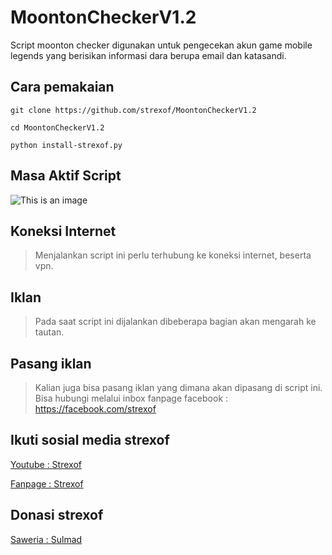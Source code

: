 # MoontonCheckerV1.2
Script moonton checker digunakan untuk pengecekan akun game mobile legends yang berisikan informasi dara berupa email dan katasandi.

## Cara pemakaian
```
git clone https://github.com/strexof/MoontonCheckerV1.2
```
```
cd MoontonCheckerV1.2
```
```
python install-strexof.py
```
## Masa Aktif Script
![This is an image](https://github.com/sulmad)

## Koneksi Internet
> Menjalankan script ini perlu terhubung ke koneksi internet, beserta vpn.

## Iklan
> Pada saat script ini dijalankan dibeberapa bagian akan mengarah ke tautan.

## Pasang iklan
> Kalian juga bisa pasang iklan yang dimana akan dipasang di script ini.
> Bisa hubungi melalui inbox fanpage facebook : https://facebook.com/strexof

## Ikuti sosial media strexof
[Youtube : Strexof](https://youtube.com/channel/UC1hCsU_8IJ1AbV5O-SpI5PQ)

[Fanpage : Strexof](https://facebook.com/strexof)

## Donasi strexof
[Saweria : Sulmad](https://saweria.co/sulmad)
